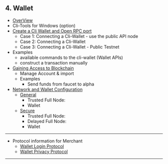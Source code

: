 ## 4. Wallet

- [OverView](/developers/4_wallet/cli_wallet.md#contents)
- Cli-Tools for Windows (option)
- [Create a Cli Wallet and Open RPC port](/developers/4_wallet/cli_wallet.md#create-a-cli-wallet-and-open-rpc-port)
   - Case 1: Connecting a Cli-Wallet - use the public API node
   - Case 2: Connecting a Cli-Wallet
   - Case 3: Connecting a Cli-Wallet - Public Testnet
- Examples 
   - available commands to the cli-wallet (Wallet APIs) 
   - construct a transaction manually
- [Gaining Access to Blockchain](/developers/4_wallet/cli_wallet.md#gaining-access-to-blockchain)
   - Manage Account & import
   - Examples 
      - Send funds from faucet to alpha 
- [Network and Wallet Configuration](/developers/4_wallet/wallet_network.md#network-and-wallet-configuration)
   - [General](/developers/4_wallet/network_wallet.md#network-setups)
      - Trusted Full Node:
      - Wallet
   - [Secure](/developers/4_wallet/wallet_network.md#secure-network-and-wallet-configuration)
      - Trusted Full Node:
      - Delayed Full Node:
      - Wallet

***

- Protocol information for Merchant
   - [Wallet Login Protocol](/developers/4_wallet/merchant_login.md#merchant)
   - [Wallet Privacy Protocol](/developers/4_wallet/merchant_privacy.md#merchant)
   
   
***

